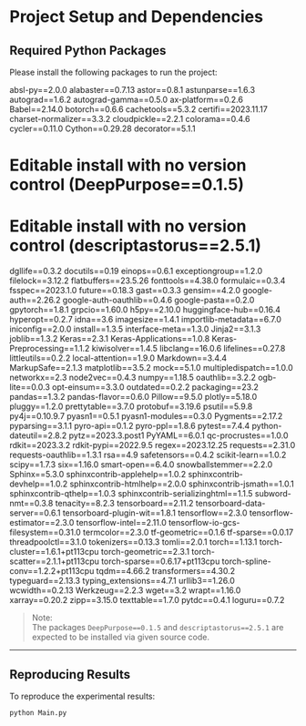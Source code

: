 # Project Setup and Dependencies

## Required Python Packages

Please install the following packages to run the project:


absl-py==2.0.0
alabaster==0.7.13
astor==0.8.1
astunparse==1.6.3
autograd==1.6.2
autograd-gamma==0.5.0
ax-platform==0.2.6
Babel==2.14.0
botorch==0.6.6
cachetools==5.3.2
certifi==2023.11.17
charset-normalizer==3.3.2
cloudpickle==2.2.1
colorama==0.4.6
cycler==0.11.0
Cython==0.29.28
decorator==5.1.1
# Editable install with no version control (DeepPurpose==0.1.5)
# Editable install with no version control (descriptastorus==2.5.1)
dgllife==0.3.2
docutils==0.19
einops==0.6.1
exceptiongroup==1.2.0
filelock==3.12.2
flatbuffers==23.5.26
fonttools==4.38.0
formulaic==0.3.4
fsspec==2023.1.0
future==0.18.3
gast==0.3.3
gensim==4.2.0
google-auth==2.26.2
google-auth-oauthlib==0.4.6
google-pasta==0.2.0
gpytorch==1.8.1
grpcio==1.60.0
h5py==2.10.0
huggingface-hub==0.16.4
hyperopt==0.2.7
idna==3.6
imagesize==1.4.1
importlib-metadata==6.7.0
iniconfig==2.0.0
install==1.3.5
interface-meta==1.3.0
Jinja2==3.1.3
joblib==1.3.2
Keras==2.3.1
Keras-Applications==1.0.8
Keras-Preprocessing==1.1.2
kiwisolver==1.4.5
libclang==16.0.6
lifelines==0.27.8
littleutils==0.2.2
local-attention==1.9.0
Markdown==3.4.4
MarkupSafe==2.1.3
matplotlib==3.5.2
mock==5.1.0
multipledispatch==1.0.0
networkx==2.3
node2vec==0.4.3
numpy==1.18.5
oauthlib==3.2.2
ogb-lite==0.0.3
opt-einsum==3.3.0
outdated==0.2.2
packaging==23.2
pandas==1.3.2
pandas-flavor==0.6.0
Pillow==9.5.0
plotly==5.18.0
pluggy==1.2.0
prettytable==3.7.0
protobuf==3.19.6
psutil==5.9.8
py4j==0.10.9.7
pyasn1==0.5.1
pyasn1-modules==0.3.0
Pygments==2.17.2
pyparsing==3.1.1
pyro-api==0.1.2
pyro-ppl==1.8.6
pytest==7.4.4
python-dateutil==2.8.2
pytz==2023.3.post1
PyYAML==6.0.1
qc-procrustes==1.0.0
rdkit==2023.3.2
rdkit-pypi==2022.9.5
regex==2023.12.25
requests==2.31.0
requests-oauthlib==1.3.1
rsa==4.9
safetensors==0.4.2
scikit-learn==1.0.2
scipy==1.7.3
six==1.16.0
smart-open==6.4.0
snowballstemmer==2.2.0
Sphinx==5.3.0
sphinxcontrib-applehelp==1.0.2
sphinxcontrib-devhelp==1.0.2
sphinxcontrib-htmlhelp==2.0.0
sphinxcontrib-jsmath==1.0.1
sphinxcontrib-qthelp==1.0.3
sphinxcontrib-serializinghtml==1.1.5
subword-nmt==0.3.8
tenacity==8.2.3
tensorboard==2.11.2
tensorboard-data-server==0.6.1
tensorboard-plugin-wit==1.8.1
tensorflow==2.3.0
tensorflow-estimator==2.3.0
tensorflow-intel==2.11.0
tensorflow-io-gcs-filesystem==0.31.0
termcolor==2.3.0
tf-geometric==0.1.6
tf-sparse==0.0.17
threadpoolctl==3.1.0
tokenizers==0.13.3
tomli==2.0.1
torch==1.13.1
torch-cluster==1.6.1+pt113cpu
torch-geometric==2.3.1
torch-scatter==2.1.1+pt113cpu
torch-sparse==0.6.17+pt113cpu
torch-spline-conv==1.2.2+pt113cpu
tqdm==4.66.2
transformers==4.30.2
typeguard==2.13.3
typing_extensions==4.7.1
urllib3==1.26.0
wcwidth==0.2.13
Werkzeug==2.2.3
wget==3.2
wrapt==1.16.0
xarray==0.20.2
zipp==3.15.0
texttable==1.7.0
pytdc==0.4.1
loguru==0.7.2
> Note:  
> The packages `DeepPurpose==0.1.5` and `descriptastorus==2.5.1` are expected to be installed via given source code.

---

## Reproducing Results

To reproduce the experimental results:

```bash
python Main.py

